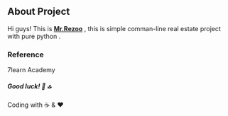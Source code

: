## About Project

Hi guys! This is **[Mr.Rezoo](https://rezoo.ir)**  , this is simple comman-line real estate project with pure python .

### Reference

7learn Academy

##### Good luck! :gem: :top:

Coding with :coffee: & :heart:
